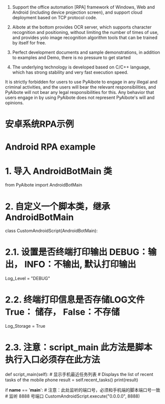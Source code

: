 
1. Support the office automation [RPA] framework of Windows, Web and Android (including device projection screen), and support cloud deployment based on TCP protocol code.

2. Aibote at the bottom provides OCR server, which supports character recognition and positioning, without limiting the number of times of use, and provides yolo image recognition algorithm tools that can be trained by itself for free.

3. Perfect development documents and sample demonstrations, in addition to examples and Demo, there is no pressure to get started

4. The underlying technology is developed based on C/C++ language, which has strong stability and very fast execution speed.

It is strictly forbidden for users to use PyAibote to engage in any illegal and criminal activities, and the users will bear the relevant responsibilities, and PyAibote will not bear any legal responsibilities for this.
Any behavior that users engage in by using PyAibote does not represent PyAibote's will and opinions.



# 安卓系统RPA示例
# Android RPA example

# 1. 导入 AndroidBotMain 类
from PyAibote import AndroidBotMain



# 2. 自定义一个脚本类，继承 AndroidBotMain
class CustomAndroidScript(AndroidBotMain):

# 2.1. 设置是否终端打印输出 DEBUG：输出， INFO：不输出, 默认打印输出
Log_Level = "DEBUG" 

# 2.2. 终端打印信息是否存储LOG文件 True： 储存， False：不存储
Log_Storage = True  


# 2.3. 注意：script_main 此方法是脚本执行入口必须存在此方法
def script_main(self):
    # 显示手机最近任务列表
    # Displays the list of recent tasks of the mobile phone
    result = self.recent_tasks()
    print(result)


if __name__ == '__main__':
    # 注意：此处监听的端口号，必须和手机端的脚本端口号一致
    # 监听 8888 号端口
    CustomAndroidScript.execute("0.0.0.0", 8888)

